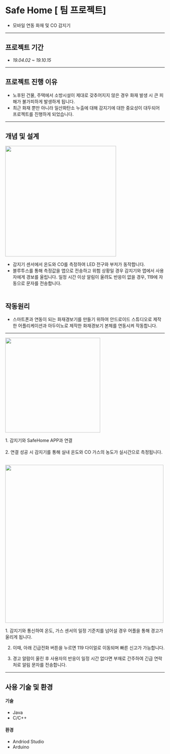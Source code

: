 
# Safe Home [ 팀 프로젝트]
- 모바일 연동 화재 및 CO 감지기
-----------
## 프로젝트 기간
- *19.04.02 ~ 19.10.15*
----------
## 프로젝트 진행 이유
- 노후된 건물, 주택에서 소방시설이 제대로 갖추어지지 않은 경우 화재 발생 시 큰 피해가 불가피하게 발생하게 됩니다.
- 최근 화재 뿐만 아니라 일산화탄소 누출에 대해 감지기에 대한 중요성이 대두되어 프로젝트를 진행하게 되었습니다.
--------------
## 개념 및 설계
<p><img src="https://user-images.githubusercontent.com/35482219/112120618-ca310c00-8c01-11eb-9410-fd75204d3e0c.jpg" width="350"></p>

- 감지기 센서에서 온도와 CO를 측정하여 LED 전구와 부저가 동작합니다. 
- 블루투스를 통해 측정값을 앱으로 전송하고 위험 상황일 경우 감지기와 앱에서 사용자에게 경보를 울립니다. 일정 시간 이상 알림이 울려도 반응이 없을 경우, 119에 자동으로 문자를 전송합니다.
<br></br>
## 작동원리
- 스마트폰과 연동이 되는 화재경보기를 만들기 위하여 안드로이드 스튜디오로 제작한 어플리케이션과 아두이노로 제작한 화재경보기 본체를 연동시켜 작동합니다.
-------------
<p><img src="https://user-images.githubusercontent.com/35482219/112125510-da97b580-8c06-11eb-9d2b-d830cb1de129.png" height="300"> </p>
1. 감지기와 SafeHome APP과 연결
<br></br>
2. 연결 성공 시 감지기를 통해 실내 온도와 CO 가스의 농도가 실시간으로 측정됩니다.
<br></br>
<p><img src="https://user-images.githubusercontent.com/35482219/112127563-eab09480-8c08-11eb-9cdd-d8f0ec8f2b03.png" width="500"></p>
  1. 감지기와 통신하여 온도, 가스 센서의 일정 기준치를 넘어설 경우 어플을 통해 경고가 울리게 됩니다.  


  2. 이때, 아래 긴급전화 버튼을 누르면 119 다이얼로 이동되며 빠른 신고가 가능합니다.  


  3. 경고 알람이 울린 후 사용자의 반응이 일정 시간 없다면 부재로 간주하여 긴급 연락처로 알림 문자를 전송합니다.  
----------------
## 사용 기술 및 환경
####  기술
- Java
- C/C++
####  환경
- Andriod Studio
- Arduino
